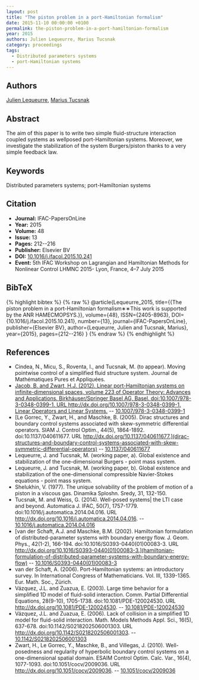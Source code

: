 ```yaml
---
layout: post
title: "The piston problem in a port-Hamiltonian formalism"
date: 2015-11-10 00:00:00 +0100
permalink: the-piston-problem-in-a-port-hamiltonian-formalism
year: 2015
authors: Julien Lequeurre, Marius Tucsnak
category: proceedings
tags:
  - Distributed parameters systems
  - port-Hamiltonian systems
---
```

 
## Authors
[Julien Lequeurre](authors/julien-lequeurre), [Marius Tucsnak](authors/marius-tucsnak)
 
## Abstract
The aim of this paper is to write two simple fluid-structure interaction coupled systems as wellposed port-Hamiltonian systems. Moreover, we investigate the stabilization of the system Burgers/piston thanks to a very simple feedback law.
 
## Keywords
Distributed parameters systems; port-Hamiltonian systems
 
## Citation
- **Journal:** IFAC-PapersOnLine
- **Year:** 2015
- **Volume:** 48
- **Issue:** 13
- **Pages:** 212--216
- **Publisher:** Elsevier BV
- **DOI:** [10.1016/j.ifacol.2015.10.241](https://doi.org/10.1016/j.ifacol.2015.10.241)
- **Event:** 5th IFAC Workshop on Lagrangian and Hamiltonian Methods for Nonlinear Control LHMNC 2015- Lyon, France, 4–7 July 2015
 
## BibTeX
{% highlight bibtex %}
{% raw %}
@article{Lequeurre_2015,
  title={{The piston problem in a port-Hamiltonian formalism∗∗This work is supported by the ANR HAMECMOPSYS.}},
  volume={48},
  ISSN={2405-8963},
  DOI={10.1016/j.ifacol.2015.10.241},
  number={13},
  journal={IFAC-PapersOnLine},
  publisher={Elsevier BV},
  author={Lequeurre, Julien and Tucsnak, Marius},
  year={2015},
  pages={212--216}
}
{% endraw %}
{% endhighlight %}
 
## References
- Cindea, N., Micu, S., Roventa, I., and Tucsnak, M. (to appear). Moving pointwise control of a simplified fluid structure system. Journal de Mathématiques Pures et Appliquées.
- [Jacob, B. and Zwart, H.J. (2012). Linear port-Hamiltonian systems on infinite-dimensional spaces, volume 223 of Operator Theory: Advances and Applications. Birkháuser/Springer Basel AG, Basel. doi:10.1007/978-3-0348-0399-1. URL http://dx.doi.org/10.1007/978-3-0348-0399-1. Linear Operators and Linear Systems.](linear-port-hamiltonian-systems-on-infinite-dimensional-spaces) -- [10.1007/978-3-0348-0399-1](https://doi.org/10.1007/978-3-0348-0399-1)
- [Le Gorrec, Y., Zwart, H., and Maschke, B. (2005). Dirac structures and boundary control systems associated with skew-symmetric differential operators. SIAM J. Control Optim., 44(5), 1864-1892. doi:10.1137/040611677. URL http://dx.doi.org/10.1137/040611677.](dirac-structures-and-boundary-control-systems-associated-with-skew-symmetric-differential-operators) -- [10.1137/040611677](https://doi.org/10.1137/040611677)
- Lequeurre, J. and Tucsnak, M. (working paper, a). Global existence and stabilization of the one-dimensional Burgers - point mass system.
- Lequeurre, J. and Tucsnak, M. (working paper, b). Global existence and stabilization of the one-dimensional compressible Navier-Stokes equations - point mass system.
- Shelukhin, V. (1977). The unique solvability of the problem of motion of a piston in a viscous gas. Dinamika Sploshn. Sredy, 31, 132-150.
- Tucsnak, M. and Weiss, G. (2014). Well-posed systems| the LTI case and beyond. Automatica J. IFAC, 50(7), 1757-1779. doi:10.1016/j.automatica.2014.04.016. URL http://dx.doi.org/10.1016/j.automatica.2014.04.016. -- [10.1016/j.automatica.2014.04.016](https://doi.org/10.1016/j.automatica.2014.04.016)
- [van der Schaft, A.J. and Maschke, B.M. (2002). Hamiltonian formulation of distributed-parameter systems with boundary energy flow. J. Geom. Phys., 42(1-2), 166-194. doi:10.1016/S0393-0440(01)00083-3. URL http://dx.doi.org/10.1016/S0393-0440(01)00083-3.](hamiltonian-formulation-of-distributed-parameter-systems-with-boundary-energy-flow) -- [10.1016/S0393-0440(01)00083-3](https://doi.org/10.1016/S0393-0440(01)00083-3)
- van der Schaft, A. (2006). Port-Hamiltonian systems: an introductory survey. In International Congress of Mathematicians. Vol. III, 1339-1365. Eur. Math. Soc., Zürich.
- Vázquez, J.L. and Zuazua, E. (2003). Large time behavior for a simplified 1D model of fluid-solid interaction. Comm. Partial Differential Equations, 28(9-10), 1705-1738. doi:10.1081/PDE-120024530. URL http://dx.doi.org/10.1081/PDE-120024530. -- [10.1081/PDE-120024530](https://doi.org/10.1081/PDE-120024530)
- Vázquez, J.L. and Zuazua, E. (2006). Lack of collision in a simplified 1D model for fluid-solid interaction. Math. Models Methods Appl. Sci., 16(5), 637-678. doi:10.1142/S0218202506001303. URL http://dx.doi.org/10.1142/S0218202506001303. -- [10.1142/S0218202506001303](https://doi.org/10.1142/S0218202506001303)
- Zwart, H., Le Gorrec, Y., Maschke, B., and Villegas, J. (2010). Well-posedness and regularity of hyperbolic boundary control systems on a one-dimensional spatial domain. ESAIM Control Optim. Calc. Var., 16(4), 1077-1093. doi:10.1051/cocv/2009036. URL http://dx.doi.org/10.1051/cocv/2009036. -- [10.1051/cocv/2009036](https://doi.org/10.1051/cocv/2009036)

